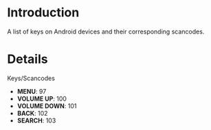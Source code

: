 # Introduction #

A list of keys on Android devices and their corresponding scancodes.


# Details #

Keys/Scancodes
  * **MENU**: 97
  * **VOLUME UP**: 100
  * **VOLUME DOWN**: 101
  * **BACK**: 102
  * **SEARCH**: 103